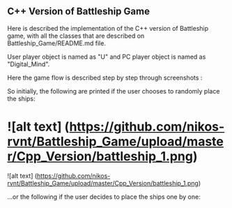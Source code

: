 
## C++ Version of Battleship Game

Here is described the implementation of the C++ version of Battleship game, with all the classes that are described on Battleship_Game/README.md file. 

User player object is named as "U" and PC player object is named as "Digital_Mind". 

Here the game flow is described step by step through screenshots :

So initially, the following are printed if the user chooses to randomly place the ships:

# ![alt text] (https://github.com/nikos-rvnt/Battleship_Game/upload/master/Cpp_Version/battleship_1.png) 

 ![alt text] (https://github.com/nikos-rvnt/Battleship_Game/upload/master/Cpp_Version/battleship_1.png) 


...or the following if the user decides to place the ships one by one:


